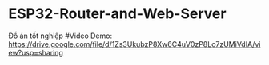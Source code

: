 # ESP32-Router-and-Web-Server
Đồ án tốt nghiệp 
#Video Demo: https://drive.google.com/file/d/1Zs3UkubzP8Xw6C4uV0zP8Lo7zUMiVdIA/view?usp=sharing
